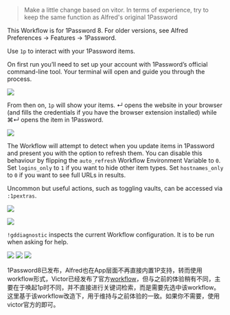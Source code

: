 > Make a little change based on vitor. In terms of experience, try to keep the same function as Alfred's original 1Password


This Workflow is for 1Password 8. For older versions, see Alfred Preferences → Features → 1Password.

Use `1p` to interact with your 1Password items.

On first run you’ll need to set up your account with 1Password’s official command-line tool. Your terminal will open and guide you through the process.

![](https://user-images.githubusercontent.com/1699443/164914491-1c1b4da5-a0b1-4cdf-9881-a62a8e5a7162.png)

From then on, `1p` will show your items. ↵ opens the website in your browser (and fills the credentials if you have the browser extension installed) while ⌘↵ opens the item in 1Password.

![](https://user-images.githubusercontent.com/1699443/167198194-cb5bf2b7-52ee-4b39-bf0a-a921eb63c26d.png)

The Workflow will attempt to detect when you update items in 1Password and present you with the option to refresh them. You can disable this behaviour by flipping the `auto_refresh` Workflow Environment Variable to `0`. Set `logins_only` to `1` if you want to hide other item types. Set `hostnames_only` to `0` if you want to see full URLs in results.

Uncommon but useful actions, such as toggling vaults, can be accessed via `:1pextras`.

![](https://user-images.githubusercontent.com/1699443/165388195-40975de6-6fe4-4607-96d9-ce96d835ac73.png)

![](https://user-images.githubusercontent.com/1699443/166268572-bc504873-5ff0-43a1-b76c-90bf380d8633.png)

`!gddiagnostic` inspects the current Workflow configuration. It is to be run when asking for help.


![](https://img.shields.io/badge/version-v2022.12.x-green?style=for-the-badge)
[![](https://img.shields.io/badge/download-click-blue?style=for-the-badge)](https://github.com/alanhg/alfred-workflows/raw/master/1password/1Password%20X.alfredworkflow)
[![](https://img.shields.io/badge/plist-link-important?style=for-the-badge)](https://raw.githubusercontent.com/alanhg/alfred-workflows/master/1password/src/info.plist)


<!-- more -->


1Password8已发布，Alfred也在App层面不再直接内置1P支持，转而使用workflow形式，Victor已经发布了官方[workflow](https://www.alfredapp.com/help/features/1password/)，但与之前的体验稍有不同，主要在于唤起1p时不同，并不直接进行关键词检索，而是需要先选中该workflow。这里基于该workflow改造下，用于维持与之前体验的一致。如果你不需要，使用victor官方的即可。

